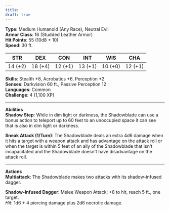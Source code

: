 ```yaml
---
title: 
draft: true
---
```


**Type**: Medium Humanoid (Any Race), Neutral Evil  
**Armor Class**: 16 (Studded Leather Armor)  
**Hit Points**: 55 (10d8 + 10)  
**Speed**: 30 ft.

|STR|DEX|CON|INT|WIS|CHA|
|---|---|---|---|---|---|
|14 (+2)|18 (+4)|12 (+1)|13 (+1)|10 (+0)|12 (+1)|

**Skills**: Stealth +8, Acrobatics +6, Perception +2  
**Senses**: Darkvision 60 ft., Passive Perception 12  
**Languages**: Common  
**Challenge**: 4 (1,100 XP)

---

**Abilities**  
**Shadow Step**: While in dim light or darkness, the Shadowblade can use a bonus action to teleport up to 60 feet to an unoccupied space it can see that is also in dim light or darkness.

**Sneak Attack (1/Turn)**: The Shadowblade deals an extra 4d6 damage when it hits a target with a weapon attack and has advantage on the attack roll or when the target is within 5 feet of an ally of the Shadowblade that isn't incapacitated and the Shadowblade doesn't have disadvantage on the attack roll.

---

**Actions**  
**Multiattack**: The Shadowblade makes two attacks with its shadow-infused dagger.

**Shadow-Infused Dagger**: Melee Weapon Attack: +8 to hit, reach 5 ft., one target.  
_Hit_: 1d6 + 4 piercing damage plus 2d6 necrotic damage.